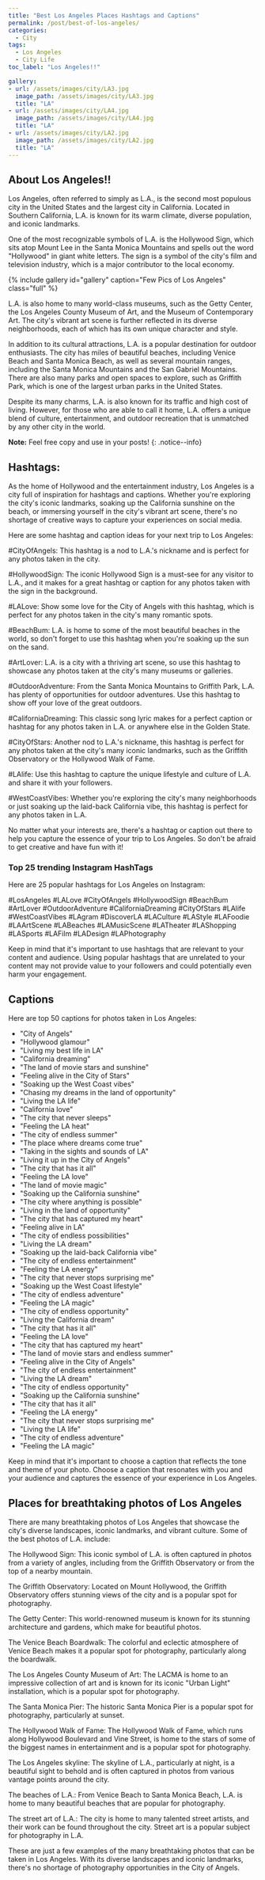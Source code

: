 ```yaml
---
title: "Best Los Angeles Places Hashtags and Captions"
permalink: /post/best-of-los-angeles/
categories:
  - City
tags:
  - Los Angeles
  - City Life
toc_label: "Los Angeles!!"

gallery:
- url: /assets/images/city/LA3.jpg
  image_path: /assets/images/city/LA3.jpg
  title: "LA"
- url: /assets/images/city/LA4.jpg
  image_path: /assets/images/city/LA4.jpg
  title: "LA"
- url: /assets/images/city/LA2.jpg
  image_path: /assets/images/city/LA2.jpg
  title: "LA"
---
```


## About Los Angeles!!
Los Angeles, often referred to simply as L.A., is the second most populous city in the United States and the largest city in California. Located in Southern California, L.A. is known for its warm climate, diverse population, and iconic landmarks.

One of the most recognizable symbols of L.A. is the Hollywood Sign, which sits atop Mount Lee in the Santa Monica Mountains and spells out the word "Hollywood" in giant white letters. The sign is a symbol of the city's film and television industry, which is a major contributor to the local economy.

{% include gallery id="gallery" caption="Few Pics of Los Angeles" class="full" %}

L.A. is also home to many world-class museums, such as the Getty Center, the Los Angeles County Museum of Art, and the Museum of Contemporary Art. The city's vibrant art scene is further reflected in its diverse neighborhoods, each of which has its own unique character and style.

In addition to its cultural attractions, L.A. is a popular destination for outdoor enthusiasts. The city has miles of beautiful beaches, including Venice Beach and Santa Monica Beach, as well as several mountain ranges, including the Santa Monica Mountains and the San Gabriel Mountains. There are also many parks and open spaces to explore, such as Griffith Park, which is one of the largest urban parks in the United States.

Despite its many charms, L.A. is also known for its traffic and high cost of living. However, for those who are able to call it home, L.A. offers a unique blend of culture, entertainment, and outdoor recreation that is unmatched by any other city in the world.

**Note:** Feel free copy and use in your posts! 
{: .notice--info} 


## Hashtags:
As the home of Hollywood and the entertainment industry, Los Angeles is a city full of inspiration for hashtags and captions. Whether you're exploring the city's iconic landmarks, soaking up the California sunshine on the beach, or immersing yourself in the city's vibrant art scene, there's no shortage of creative ways to capture your experiences on social media.

Here are some hashtag and caption ideas for your next trip to Los Angeles:

#CityOfAngels: This hashtag is a nod to L.A.'s nickname and is perfect for any photos taken in the city.

#HollywoodSign: The iconic Hollywood Sign is a must-see for any visitor to L.A., and it makes for a great hashtag or caption for any photos taken with the sign in the background.

#LALove: Show some love for the City of Angels with this hashtag, which is perfect for any photos taken in the city's many romantic spots.

#BeachBum: L.A. is home to some of the most beautiful beaches in the world, so don't forget to use this hashtag when you're soaking up the sun on the sand.

#ArtLover: L.A. is a city with a thriving art scene, so use this hashtag to showcase any photos taken at the city's many museums or galleries.

#OutdoorAdventure: From the Santa Monica Mountains to Griffith Park, L.A. has plenty of opportunities for outdoor adventures. Use this hashtag to show off your love of the great outdoors.

#CaliforniaDreaming: This classic song lyric makes for a perfect caption or hashtag for any photos taken in L.A. or anywhere else in the Golden State.

#CityOfStars: Another nod to L.A.'s nickname, this hashtag is perfect for any photos taken at the city's many iconic landmarks, such as the Griffith Observatory or the Hollywood Walk of Fame.

#LAlife: Use this hashtag to capture the unique lifestyle and culture of L.A. and share it with your followers.

#WestCoastVibes: Whether you're exploring the city's many neighborhoods or just soaking up the laid-back California vibe, this hashtag is perfect for any photos taken in L.A.

No matter what your interests are, there's a hashtag or caption out there to help you capture the essence of your trip to Los Angeles. So don't be afraid to get creative and have fun with it!

### Top 25 trending Instagram HashTags

Here are 25 popular hashtags for Los Angeles on Instagram:

#LosAngeles
#LALove
#CityOfAngels
#HollywoodSign
#BeachBum
#ArtLover
#OutdoorAdventure
#CaliforniaDreaming
#CityOfStars
#LAlife
#WestCoastVibes
#LAgram
#DiscoverLA
#LACulture
#LAStyle
#LAFoodie
#LAArtScene
#LABeaches
#LAMusicScene
#LATheater
#LAShopping
#LASports
#LAFilm
#LADesign
#LAPhotography

Keep in mind that it's important to use hashtags that are relevant to your content and audience. Using popular hashtags that are unrelated to your content may not provide value to your followers and could potentially even harm your engagement.


## Captions

Here are top 50 captions for photos taken in Los Angeles:

* "City of Angels"
* "Hollywood glamour"
* "Living my best life in LA"
* "California dreaming"
* "The land of movie stars and sunshine"
* "Feeling alive in the City of Stars"
* "Soaking up the West Coast vibes"
* "Chasing my dreams in the land of opportunity"
* "Living the LA life"
* "California love"
* "The city that never sleeps"
* "Feeling the LA heat"
* "The city of endless summer"
* "The place where dreams come true"
* "Taking in the sights and sounds of LA"
* "Living it up in the City of Angels"
* "The city that has it all"
* "Feeling the LA love"
* "The land of movie magic"
* "Soaking up the California sunshine"
* "The city where anything is possible"
* "Living in the land of opportunity"
* "The city that has captured my heart"
* "Feeling alive in LA"
* "The city of endless possibilities"
* "Living the LA dream"
* "Soaking up the laid-back California vibe"
* "The city of endless entertainment"
* "Feeling the LA energy"
* "The city that never stops surprising me"
* "Soaking up the West Coast lifestyle"
* "The city of endless adventure"
* "Feeling the LA magic"
* "The city of endless opportunity"
* "Living the California dream"
* "The city that has it all"
* "Feeling the LA love"
* "The city that has captured my heart"
* "The land of movie stars and endless summer"
* "Feeling alive in the City of Angels"
* "The city of endless entertainment"
* "Living the LA dream"
* "The city of endless opportunity"
* "Soaking up the California sunshine"
* "The city that has it all"
* "Feeling the LA energy"
* "The city that never stops surprising me"
* "Living the LA life"
* "The city of endless adventure"
* "Feeling the LA magic"

Keep in mind that it's important to choose a caption that reflects the tone and theme of your photo. Choose a caption that resonates with you and your audience and captures the essence of your experience in Los Angeles.


## Places for breathtaking photos of Los Angeles

There are many breathtaking photos of Los Angeles that showcase the city's diverse landscapes, iconic landmarks, and vibrant culture. Some of the best photos of L.A. include:

The Hollywood Sign: This iconic symbol of L.A. is often captured in photos from a variety of angles, including from the Griffith Observatory or from the top of a nearby mountain.

The Griffith Observatory: Located on Mount Hollywood, the Griffith Observatory offers stunning views of the city and is a popular spot for photography.

The Getty Center: This world-renowned museum is known for its stunning architecture and gardens, which make for beautiful photos.

The Venice Beach Boardwalk: The colorful and eclectic atmosphere of Venice Beach makes it a popular spot for photography, particularly along the boardwalk.

The Los Angeles County Museum of Art: The LACMA is home to an impressive collection of art and is known for its iconic "Urban Light" installation, which is a popular spot for photography.

The Santa Monica Pier: The historic Santa Monica Pier is a popular spot for photography, particularly at sunset.

The Hollywood Walk of Fame: The Hollywood Walk of Fame, which runs along Hollywood Boulevard and Vine Street, is home to the stars of some of the biggest names in entertainment and is a popular spot for photography.

The Los Angeles skyline: The skyline of L.A., particularly at night, is a beautiful sight to behold and is often captured in photos from various vantage points around the city.

The beaches of L.A.: From Venice Beach to Santa Monica Beach, L.A. is home to many beautiful beaches that are popular for photography.

The street art of L.A.: The city is home to many talented street artists, and their work can be found throughout the city. Street art is a popular subject for photography in L.A.

These are just a few examples of the many breathtaking photos that can be taken in Los Angeles. With its diverse landscapes and iconic landmarks, there's no shortage of photography opportunities in the City of Angels.
